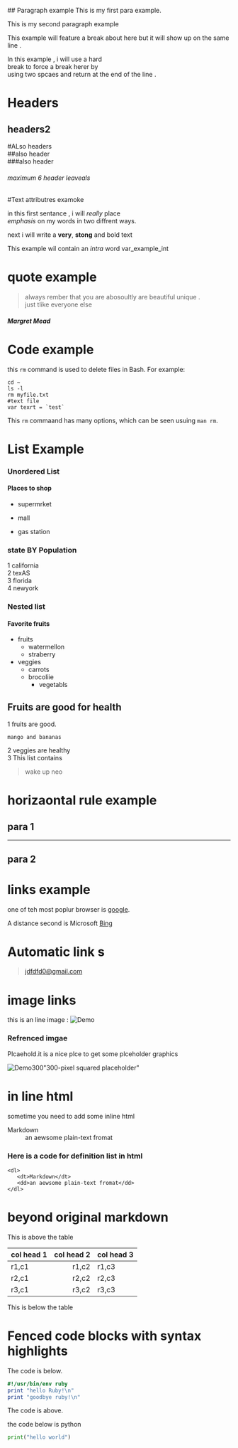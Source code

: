 \## Paragraph example 
This is my first para example.

This is my second paragraph example 

This example will feature a break 
about here but it will show up on the same line .

In this example , i will use a hard  
break to force a break herer by   
using two  spcaes and return at the end of the line .

Headers 
=======
headers2
--------
#ALso headers  
##also header  
###also header  
###### maximum 6 header leaveals 

#Text attributres examoke 

in this first sentance , i will _really_ place   
*emphasis* on my words in two     diffrent ways. 

next i will write a __very__, **stong** and bold text  

This example wil contain an _intra_ word   var_example_int   

# quote example
> always rember that you are abosoultly are beautiful unique .  
just tlike everyone else 
##### *Margret Mead* 


# Code example 

this `rm` command is used to delete files in Bash. For example:  
   
    cd ~ 
    ls -l
    rm myfile.txt 
    #text file 
    var texrt = `test` 

This `rm` commaand has many options, which can be seen usuing `man rm`. 

# List Example 

### Unordered List 
#### Places to shop 
* supermrket   
+ mall   
- gas station 
### state BY Population 
1 california  
2 texAS  
3 florida  
4 newyork  

### Nested list 

#### Favorite fruits 
* fruits   
  * watermellon  
  * straberry 
* veggies 
  * carrots
  * brocoliie 
    * vegetabls 


## Fruits are good for health  

1 fruits are good.  
    
    mango and bananas 

2 veggies are healthy  
3 This list contains  
> wake up neo 

 

 #  horizaontal rule example #

 ## para 1 

 ____
 ## para 2

 # links example 

 one of teh most poplur browser is [google](https://www.google.com).  

A distance second is Microsoft [Bing](https://www.bing.com)

# Automatic link s
>jdfdfd0@gmail.com 

# image links 

this is an line  image :
![Demo](https://plus.unsplash.com/premium_photo-1664474619075-644dd191935f?fm=jpg&q=60&w=3000&ixlib=rb-4.1.0&ixid=M3wxMjA3fDB8MHxzZWFyY2h8MXx8aW1hZ2V8ZW58MHx8MHx8fDA%3D/100x50)


### Refrenced imgae 


Plcaehold.it is a nice plce to get some plceholder graphics 

![Demo300](https://images.ctfassets.net/hrltx12pl8hq/28ECAQiPJZ78hxatLTa7Ts/2f695d869736ae3b0de3e56ceaca3958/free-nature-images.jpg?fit=fill&w=1200&h=630)"300-pixel squared placeholder"

# in line html 

sometime you need to add some inline html 

<dl>
    <dt>Markdown</dt>
    <dd>an aewsome plain-text fromat</dd>
</dl>

### Here is a code for definition list in html 

    <dl>
       <dt>Markdown</dt>
       <dd>an aewsome plain-text fromat</dd>
    </dl>

# beyond original markdown 

This is above the table 

| col head 1 | col head 2 | col head 3 |
|------------|------------:|------------|
|r1,c1      |r1,c2       |r1,c3       |
|r2,c1      |r2,c2       |r2,c3       |
|r3,c1      |r3,c2       |r3,c3       |

This is below the table  


# Fenced code blocks with syntax highlights 

The code is below.

```ruby 
#!/usr/bin/env ruby 
print "hello Ruby!\n"
print "goodbye ruby!\n"
```
The code is above.

the code below is python 

```python 
print("hello world")
```




